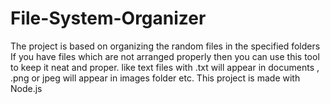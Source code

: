# File-System-Organizer
The project is based on organizing the random files in the specified folders 
If you have files which are not arranged properly then you can use this tool to keep it neat and proper.
like text files with .txt will appear in documents , .png or jpeg will appear in images folder etc.
This project is made with Node.js
